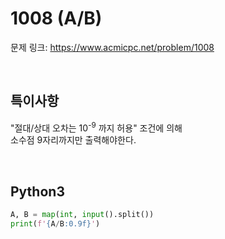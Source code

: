 # 1008 (A/B)

문제 링크: <https://www.acmicpc.net/problem/1008>

<br>

## 특이사항

"절대/상대 오차는 10<sup>-9</sup> 까지 허용" 조건에 의해  
소수점 9자리까지만 출력해야한다.

<br>

## Python3

```python
A, B = map(int, input().split())
print(f'{A/B:0.9f}')
```
